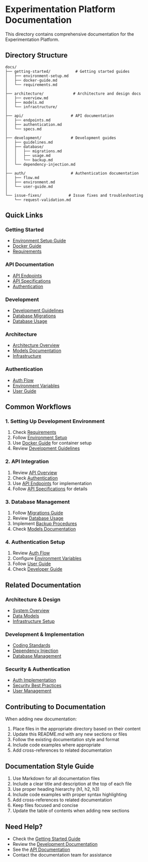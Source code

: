 # Experimentation Platform Documentation

This directory contains comprehensive documentation for the Experimentation Platform.

## Directory Structure

```
docs/
├── getting-started/           # Getting started guides
│   ├── environment-setup.md
│   ├── docker-guide.md
│   └── requirements.md
│
├── architecture/             # Architecture and design docs
│   ├── overview.md
│   ├── models.md
│   └── infrastructure/
│
├── api/                     # API documentation
│   ├── endpoints.md
│   ├── authentication.md
│   └── specs.md
│
├── development/             # Development guides
│   ├── guidelines.md
│   ├── database/
│   │   ├── migrations.md
│   │   ├── usage.md
│   │   └── backup.md
│   └── dependency-injection.md
│
├── auth/                    # Authentication documentation
│   ├── flow.md
│   ├── environment.md
│   └── user-guide.md
│
└── issue-fixes/            # Issue fixes and troubleshooting
    └── request-validation.md
```

## Quick Links

### Getting Started
- [Environment Setup Guide](getting-started/environment-setup.md)
- [Docker Guide](getting-started/docker-guide.md)
- [Requirements](getting-started/requirements.md)

### API Documentation
- [API Endpoints](api/endpoints.md)
- [API Specifications](api/specs.md)
- [Authentication](api/authentication.md)

### Development
- [Development Guidelines](development/guidelines.md)
- [Database Migrations](development/database/migrations.md)
- [Database Usage](development/database/usage.md)

### Architecture
- [Architecture Overview](architecture/overview.md)
- [Models Documentation](architecture/models.md)
- [Infrastructure](architecture/infrastructure/)

### Authentication
- [Auth Flow](auth/flow.md)
- [Environment Variables](auth/environment.md)
- [User Guide](auth/user-guide.md)

## Common Workflows

### 1. Setting Up Development Environment
1. Check [Requirements](getting-started/requirements.md)
2. Follow [Environment Setup](getting-started/environment-setup.md)
3. Use [Docker Guide](getting-started/docker-guide.md) for container setup
4. Review [Development Guidelines](development/guidelines.md)

### 2. API Integration
1. Review [API Overview](api/README.md)
2. Check [Authentication](api/authentication.md)
3. Use [API Endpoints](api/endpoints.md) for implementation
4. Follow [API Specifications](api/specs.md) for details

### 3. Database Management
1. Follow [Migrations Guide](development/database/migrations.md)
2. Review [Database Usage](development/database/usage.md)
3. Implement [Backup Procedures](development/database/backup.md)
4. Check [Models Documentation](architecture/models.md)

### 4. Authentication Setup
1. Review [Auth Flow](auth/flow.md)
2. Configure [Environment Variables](auth/environment.md)
3. Follow [User Guide](auth/user-guide.md)
4. Check [Developer Guide](auth/auth-developer-docs.md)

## Related Documentation

### Architecture & Design
- [System Overview](architecture/overview.md)
- [Data Models](architecture/models.md)
- [Infrastructure Setup](architecture/infrastructure/)

### Development & Implementation
- [Coding Standards](development/guidelines.md)
- [Dependency Injection](development/dependency-injection.md)
- [Database Management](development/database/)

### Security & Authentication
- [Auth Implementation](auth/auth-developer-docs.md)
- [Security Best Practices](auth/flow.md#security)
- [User Management](auth/user-guide.md)

## Contributing to Documentation

When adding new documentation:
1. Place files in the appropriate directory based on their content
2. Update this README.md with any new sections or files
3. Follow the existing documentation style and format
4. Include code examples where appropriate
5. Add cross-references to related documentation

## Documentation Style Guide

1. Use Markdown for all documentation files
2. Include a clear title and description at the top of each file
3. Use proper heading hierarchy (h1, h2, h3)
4. Include code examples with proper syntax highlighting
5. Add cross-references to related documentation
6. Keep files focused and concise
7. Update the table of contents when adding new sections

## Need Help?

- Check the [Getting Started Guide](getting-started/README.md)
- Review the [Development Documentation](development/README.md)
- See the [API Documentation](api/README.md)
- Contact the documentation team for assistance
